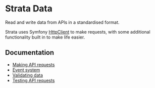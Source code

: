 # Strata Data

Read and write data from APIs in a standardised format.

Strata uses Symfony [HttpClient](https://symfony.com/doc/current/components/http_client.html) to make requests, with some additional functionality built in to make life easier.

## Documentation 

* [Making API requests](making-requests.md)
* [Event system](events.md)
* [Validating data](validating.md)
* [Testing API requests](testing-api-requests.md)